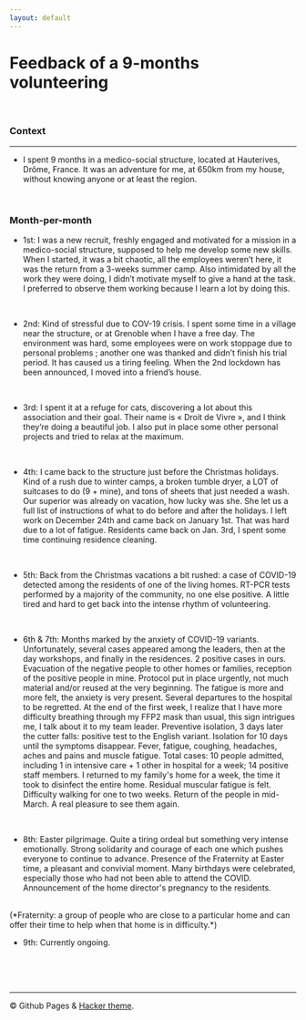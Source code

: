 ```yaml
---
layout: default
---
```


# Feedback of a 9-months volunteering

<br/>

### Context

* * *

 - I spent 9 months in a medico-social structure, located at Hauterives, Drôme, France. It was an adventure for me, at 650km from my house, without knowing anyone or at least the region.

<br/>


### Month-per-month

 - 1st: I was a new recruit, freshly engaged and motivated for a mission in a medico-social structure, supposed to help me develop some new skills. When I started, it was a bit chaotic, all the employees weren’t here, it was the return from a 3-weeks summer camp. Also intimidated by all the work they were doing, I didn’t motivate myself to give a hand at the task. I preferred to observe them working because I learn a lot by doing this.
<br/>

 - 2nd: Kind of stressful due to COV-19 crisis. I spent some time in a village near the structure, or at Grenoble when I have a free day. The environment was hard, some employees were on work stoppage due to personal problems ; another one was thanked and didn’t finish his trial period. It has caused us a tiring feeling. When the 2nd lockdown has been announced, I moved into a friend’s house.
<br/>

 - 3rd: I spent it at a refuge for cats, discovering a lot about this association and their goal. Their name is « Droit de Vivre », and I think they’re doing a beautiful job. I also put in place some other personal projects and tried to relax at the maximum.
<br/>

- 4th: I came back to the structure just before the Christmas holidays. Kind of a rush due to winter camps, a broken tumble dryer, a LOT of suitcases to do (9 + mine), and tons of sheets that just needed a wash. Our superior was already on vacation, how lucky was she. She let us a full list of instructions of what to do before and after the holidays. I left work on December 24th and came back on January 1st. That was hard due to a lot of fatigue. Residents came back on Jan. 3rd, I spent some time continuing residence cleaning.
<br/>

- 5th: Back from the Christmas vacations a bit rushed: a case of COVID-19 detected among the residents of one of the living homes. RT-PCR tests performed by a majority of the community, no one else positive. A little tired and hard to get back into the intense rhythm of volunteering.
<br/>

- 6th & 7th: Months marked by the anxiety of COVID-19 variants. Unfortunately, several cases appeared among the leaders, then at the day workshops, and finally in the residences. 2 positive cases in ours. Evacuation of the negative people to other homes or families, reception of the positive people in mine. Protocol put in place urgently, not much material and/or reused at the very beginning. The fatigue is more and more felt, the anxiety is very present. Several departures to the hospital to be regretted. At the end of the first week, I realize that I have more difficulty breathing through my FFP2 mask than usual, this sign intrigues me, I talk about it to my team leader. Preventive isolation, 3 days later the cutter falls: positive test to the English variant. Isolation for 10 days until the symptoms disappear. Fever, fatigue, coughing, headaches, aches and pains and muscle fatigue.
Total cases: 10 people admitted, including 1 in intensive care + 1 other in hospital for a week; 14 positive staff members.
I returned to my family's home for a week, the time it took to disinfect the entire home. Residual muscular fatigue is felt. Difficulty walking for one to two weeks.
Return of the people in mid-March. A real pleasure to see them again.
<br/>

- 8th: Easter pilgrimage. Quite a tiring ordeal but something very intense emotionally. Strong solidarity and courage of each one which pushes everyone to continue to advance. Presence of the Fraternity at Easter time, a pleasant and convivial moment.
Many birthdays were celebrated, especially those who had not been able to attend the COVID. Announcement of the home director's pregnancy to the residents.
<br/>
(*Fraternity: a group of people who are close to a particular home and can offer their time to help when that home is in difficulty.*)
<br/>

- 9th: Currently ongoing.
<br/>
<br/>
<br/>

* * *
© Github Pages & [Hacker theme](https://pages-themes.github.io/hacker/).
